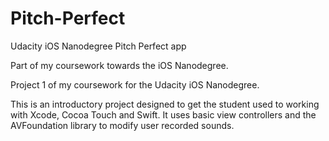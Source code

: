 # Pitch-Perfect
Udacity iOS Nanodegree Pitch Perfect app

Part of my coursework towards the iOS Nanodegree.

Project 1 of my coursework for the Udacity iOS Nanodegree.

This is an introductory project designed to get the student used to working with Xcode, Cocoa Touch and Swift. It uses basic view controllers and the AVFoundation library to modify user recorded sounds.